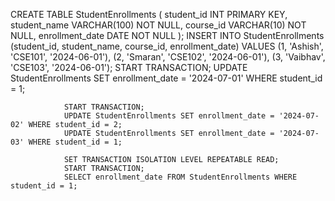 CREATE TABLE StudentEnrollments (
    student_id INT PRIMARY KEY,
        student_name VARCHAR(100) NOT NULL,
            course_id VARCHAR(10) NOT NULL,
                enrollment_date DATE NOT NULL
                );
 INSERT INTO StudentEnrollments (student_id, student_name, course_id, enrollment_date)
                VALUES
                (1, 'Ashish', 'CSE101', '2024-06-01'),
                (2, 'Smaran', 'CSE102', '2024-06-01'),
                (3, 'Vaibhav', 'CSE103', '2024-06-01');
 START TRANSACTION;
                UPDATE StudentEnrollments SET enrollment_date = '2024-07-01' WHERE student_id = 1;

                START TRANSACTION;
                UPDATE StudentEnrollments SET enrollment_date = '2024-07-02' WHERE student_id = 2;
                UPDATE StudentEnrollments SET enrollment_date = '2024-07-03' WHERE student_id = 1;

                SET TRANSACTION ISOLATION LEVEL REPEATABLE READ;
                START TRANSACTION;
                SELECT enrollment_date FROM StudentEnrollments WHERE student_id = 1;


                
